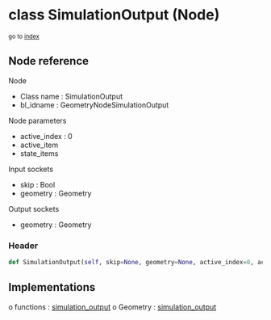 # class SimulationOutput (Node)

<sub>go to [index](/docs/index.md)</sub>

## Node reference

Node
 - Class name : SimulationOutput
 - bl_idname : GeometryNodeSimulationOutput

Node parameters
 - active_index : 0
 - active_item
 - state_items

Input sockets
 - skip : Bool
 - geometry : Geometry

Output sockets
 - geometry : Geometry

### Header

``` python
def SimulationOutput(self, skip=None, geometry=None, active_index=0, active_item=None, state_items=None, node_label=None, node_color=None):
```

## Implementations

o functions : [simulation_output](/docs/GeoNodes_classes/simulation_output.md)
o Geometry : [simulation_output](/docs/GeoNodes_classes/Geometry.md#simulation_output) 

